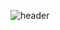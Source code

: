 ![header](https://capsule-render.vercel.app/api?type=Rect&color=auto&height=300&section=header&text=헌혈증%20기부%20페이지%20render&fontSize=90)
